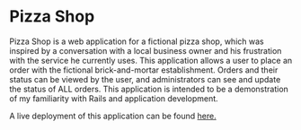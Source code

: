 Pizza Shop
===

Pizza Shop is a web application for a fictional pizza shop, which was inspired by a conversation with a local business owner and his frustration with the service he currently uses. This application allows a user to place an order with the fictional brick-and-mortar establishment. Orders and their status can be viewed by the user, and administrators can see and update the status of ALL orders. This application is intended to be a demonstration of my familiarity with Rails and application development.

A live deployment of this application can be found [here.](http://cfaloon-pizza-shop.herokuapp.com)


